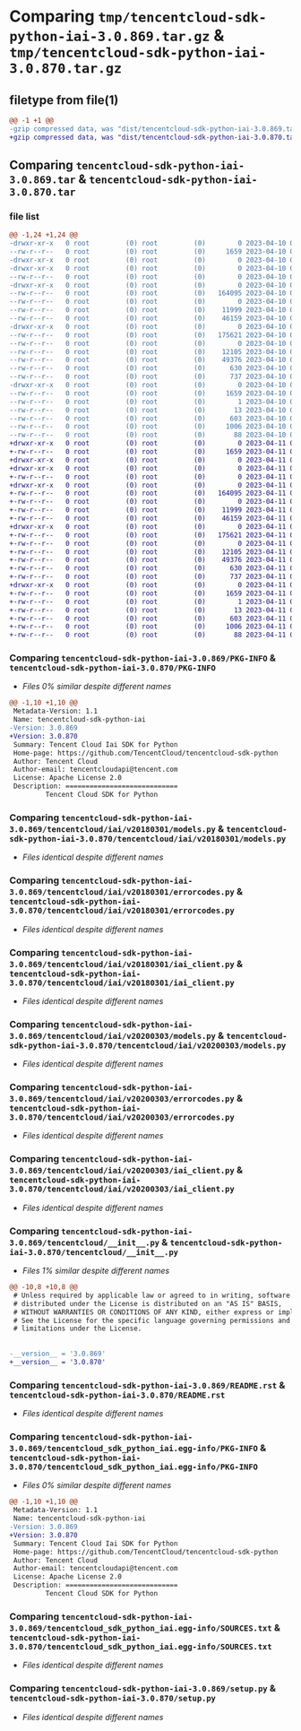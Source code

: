 # Comparing `tmp/tencentcloud-sdk-python-iai-3.0.869.tar.gz` & `tmp/tencentcloud-sdk-python-iai-3.0.870.tar.gz`

## filetype from file(1)

```diff
@@ -1 +1 @@
-gzip compressed data, was "dist/tencentcloud-sdk-python-iai-3.0.869.tar", last modified: Mon Apr 10 03:06:52 2023, max compression
+gzip compressed data, was "dist/tencentcloud-sdk-python-iai-3.0.870.tar", last modified: Tue Apr 11 03:40:12 2023, max compression
```

## Comparing `tencentcloud-sdk-python-iai-3.0.869.tar` & `tencentcloud-sdk-python-iai-3.0.870.tar`

### file list

```diff
@@ -1,24 +1,24 @@
-drwxr-xr-x   0 root         (0) root         (0)        0 2023-04-10 03:06:52.000000 tencentcloud-sdk-python-iai-3.0.869/
--rw-r--r--   0 root         (0) root         (0)     1659 2023-04-10 03:06:52.000000 tencentcloud-sdk-python-iai-3.0.869/PKG-INFO
-drwxr-xr-x   0 root         (0) root         (0)        0 2023-04-10 03:06:52.000000 tencentcloud-sdk-python-iai-3.0.869/tencentcloud/
-drwxr-xr-x   0 root         (0) root         (0)        0 2023-04-10 03:06:52.000000 tencentcloud-sdk-python-iai-3.0.869/tencentcloud/iai/
--rw-r--r--   0 root         (0) root         (0)        0 2023-04-10 03:06:52.000000 tencentcloud-sdk-python-iai-3.0.869/tencentcloud/iai/__init__.py
-drwxr-xr-x   0 root         (0) root         (0)        0 2023-04-10 03:06:52.000000 tencentcloud-sdk-python-iai-3.0.869/tencentcloud/iai/v20180301/
--rw-r--r--   0 root         (0) root         (0)   164095 2023-04-10 03:06:52.000000 tencentcloud-sdk-python-iai-3.0.869/tencentcloud/iai/v20180301/models.py
--rw-r--r--   0 root         (0) root         (0)        0 2023-04-10 03:06:52.000000 tencentcloud-sdk-python-iai-3.0.869/tencentcloud/iai/v20180301/__init__.py
--rw-r--r--   0 root         (0) root         (0)    11999 2023-04-10 03:06:52.000000 tencentcloud-sdk-python-iai-3.0.869/tencentcloud/iai/v20180301/errorcodes.py
--rw-r--r--   0 root         (0) root         (0)    46159 2023-04-10 03:06:52.000000 tencentcloud-sdk-python-iai-3.0.869/tencentcloud/iai/v20180301/iai_client.py
-drwxr-xr-x   0 root         (0) root         (0)        0 2023-04-10 03:06:52.000000 tencentcloud-sdk-python-iai-3.0.869/tencentcloud/iai/v20200303/
--rw-r--r--   0 root         (0) root         (0)   175621 2023-04-10 03:06:52.000000 tencentcloud-sdk-python-iai-3.0.869/tencentcloud/iai/v20200303/models.py
--rw-r--r--   0 root         (0) root         (0)        0 2023-04-10 03:06:52.000000 tencentcloud-sdk-python-iai-3.0.869/tencentcloud/iai/v20200303/__init__.py
--rw-r--r--   0 root         (0) root         (0)    12105 2023-04-10 03:06:52.000000 tencentcloud-sdk-python-iai-3.0.869/tencentcloud/iai/v20200303/errorcodes.py
--rw-r--r--   0 root         (0) root         (0)    49376 2023-04-10 03:06:52.000000 tencentcloud-sdk-python-iai-3.0.869/tencentcloud/iai/v20200303/iai_client.py
--rw-r--r--   0 root         (0) root         (0)      630 2023-04-10 03:06:52.000000 tencentcloud-sdk-python-iai-3.0.869/tencentcloud/__init__.py
--rw-r--r--   0 root         (0) root         (0)      737 2023-04-10 03:06:52.000000 tencentcloud-sdk-python-iai-3.0.869/README.rst
-drwxr-xr-x   0 root         (0) root         (0)        0 2023-04-10 03:06:52.000000 tencentcloud-sdk-python-iai-3.0.869/tencentcloud_sdk_python_iai.egg-info/
--rw-r--r--   0 root         (0) root         (0)     1659 2023-04-10 03:06:52.000000 tencentcloud-sdk-python-iai-3.0.869/tencentcloud_sdk_python_iai.egg-info/PKG-INFO
--rw-r--r--   0 root         (0) root         (0)        1 2023-04-10 03:06:52.000000 tencentcloud-sdk-python-iai-3.0.869/tencentcloud_sdk_python_iai.egg-info/dependency_links.txt
--rw-r--r--   0 root         (0) root         (0)       13 2023-04-10 03:06:52.000000 tencentcloud-sdk-python-iai-3.0.869/tencentcloud_sdk_python_iai.egg-info/top_level.txt
--rw-r--r--   0 root         (0) root         (0)      603 2023-04-10 03:06:52.000000 tencentcloud-sdk-python-iai-3.0.869/tencentcloud_sdk_python_iai.egg-info/SOURCES.txt
--rw-r--r--   0 root         (0) root         (0)     1006 2023-04-10 03:06:52.000000 tencentcloud-sdk-python-iai-3.0.869/setup.py
--rw-r--r--   0 root         (0) root         (0)       88 2023-04-10 03:06:52.000000 tencentcloud-sdk-python-iai-3.0.869/setup.cfg
+drwxr-xr-x   0 root         (0) root         (0)        0 2023-04-11 03:40:12.000000 tencentcloud-sdk-python-iai-3.0.870/
+-rw-r--r--   0 root         (0) root         (0)     1659 2023-04-11 03:40:12.000000 tencentcloud-sdk-python-iai-3.0.870/PKG-INFO
+drwxr-xr-x   0 root         (0) root         (0)        0 2023-04-11 03:40:12.000000 tencentcloud-sdk-python-iai-3.0.870/tencentcloud/
+drwxr-xr-x   0 root         (0) root         (0)        0 2023-04-11 03:40:12.000000 tencentcloud-sdk-python-iai-3.0.870/tencentcloud/iai/
+-rw-r--r--   0 root         (0) root         (0)        0 2023-04-11 03:40:12.000000 tencentcloud-sdk-python-iai-3.0.870/tencentcloud/iai/__init__.py
+drwxr-xr-x   0 root         (0) root         (0)        0 2023-04-11 03:40:12.000000 tencentcloud-sdk-python-iai-3.0.870/tencentcloud/iai/v20180301/
+-rw-r--r--   0 root         (0) root         (0)   164095 2023-04-11 03:40:12.000000 tencentcloud-sdk-python-iai-3.0.870/tencentcloud/iai/v20180301/models.py
+-rw-r--r--   0 root         (0) root         (0)        0 2023-04-11 03:40:12.000000 tencentcloud-sdk-python-iai-3.0.870/tencentcloud/iai/v20180301/__init__.py
+-rw-r--r--   0 root         (0) root         (0)    11999 2023-04-11 03:40:12.000000 tencentcloud-sdk-python-iai-3.0.870/tencentcloud/iai/v20180301/errorcodes.py
+-rw-r--r--   0 root         (0) root         (0)    46159 2023-04-11 03:40:12.000000 tencentcloud-sdk-python-iai-3.0.870/tencentcloud/iai/v20180301/iai_client.py
+drwxr-xr-x   0 root         (0) root         (0)        0 2023-04-11 03:40:12.000000 tencentcloud-sdk-python-iai-3.0.870/tencentcloud/iai/v20200303/
+-rw-r--r--   0 root         (0) root         (0)   175621 2023-04-11 03:40:12.000000 tencentcloud-sdk-python-iai-3.0.870/tencentcloud/iai/v20200303/models.py
+-rw-r--r--   0 root         (0) root         (0)        0 2023-04-11 03:40:12.000000 tencentcloud-sdk-python-iai-3.0.870/tencentcloud/iai/v20200303/__init__.py
+-rw-r--r--   0 root         (0) root         (0)    12105 2023-04-11 03:40:12.000000 tencentcloud-sdk-python-iai-3.0.870/tencentcloud/iai/v20200303/errorcodes.py
+-rw-r--r--   0 root         (0) root         (0)    49376 2023-04-11 03:40:12.000000 tencentcloud-sdk-python-iai-3.0.870/tencentcloud/iai/v20200303/iai_client.py
+-rw-r--r--   0 root         (0) root         (0)      630 2023-04-11 03:40:12.000000 tencentcloud-sdk-python-iai-3.0.870/tencentcloud/__init__.py
+-rw-r--r--   0 root         (0) root         (0)      737 2023-04-11 03:40:12.000000 tencentcloud-sdk-python-iai-3.0.870/README.rst
+drwxr-xr-x   0 root         (0) root         (0)        0 2023-04-11 03:40:12.000000 tencentcloud-sdk-python-iai-3.0.870/tencentcloud_sdk_python_iai.egg-info/
+-rw-r--r--   0 root         (0) root         (0)     1659 2023-04-11 03:40:12.000000 tencentcloud-sdk-python-iai-3.0.870/tencentcloud_sdk_python_iai.egg-info/PKG-INFO
+-rw-r--r--   0 root         (0) root         (0)        1 2023-04-11 03:40:12.000000 tencentcloud-sdk-python-iai-3.0.870/tencentcloud_sdk_python_iai.egg-info/dependency_links.txt
+-rw-r--r--   0 root         (0) root         (0)       13 2023-04-11 03:40:12.000000 tencentcloud-sdk-python-iai-3.0.870/tencentcloud_sdk_python_iai.egg-info/top_level.txt
+-rw-r--r--   0 root         (0) root         (0)      603 2023-04-11 03:40:12.000000 tencentcloud-sdk-python-iai-3.0.870/tencentcloud_sdk_python_iai.egg-info/SOURCES.txt
+-rw-r--r--   0 root         (0) root         (0)     1006 2023-04-11 03:40:12.000000 tencentcloud-sdk-python-iai-3.0.870/setup.py
+-rw-r--r--   0 root         (0) root         (0)       88 2023-04-11 03:40:12.000000 tencentcloud-sdk-python-iai-3.0.870/setup.cfg
```

### Comparing `tencentcloud-sdk-python-iai-3.0.869/PKG-INFO` & `tencentcloud-sdk-python-iai-3.0.870/PKG-INFO`

 * *Files 0% similar despite different names*

```diff
@@ -1,10 +1,10 @@
 Metadata-Version: 1.1
 Name: tencentcloud-sdk-python-iai
-Version: 3.0.869
+Version: 3.0.870
 Summary: Tencent Cloud Iai SDK for Python
 Home-page: https://github.com/TencentCloud/tencentcloud-sdk-python
 Author: Tencent Cloud
 Author-email: tencentcloudapi@tencent.com
 License: Apache License 2.0
 Description: ============================
         Tencent Cloud SDK for Python
```

### Comparing `tencentcloud-sdk-python-iai-3.0.869/tencentcloud/iai/v20180301/models.py` & `tencentcloud-sdk-python-iai-3.0.870/tencentcloud/iai/v20180301/models.py`

 * *Files identical despite different names*

### Comparing `tencentcloud-sdk-python-iai-3.0.869/tencentcloud/iai/v20180301/errorcodes.py` & `tencentcloud-sdk-python-iai-3.0.870/tencentcloud/iai/v20180301/errorcodes.py`

 * *Files identical despite different names*

### Comparing `tencentcloud-sdk-python-iai-3.0.869/tencentcloud/iai/v20180301/iai_client.py` & `tencentcloud-sdk-python-iai-3.0.870/tencentcloud/iai/v20180301/iai_client.py`

 * *Files identical despite different names*

### Comparing `tencentcloud-sdk-python-iai-3.0.869/tencentcloud/iai/v20200303/models.py` & `tencentcloud-sdk-python-iai-3.0.870/tencentcloud/iai/v20200303/models.py`

 * *Files identical despite different names*

### Comparing `tencentcloud-sdk-python-iai-3.0.869/tencentcloud/iai/v20200303/errorcodes.py` & `tencentcloud-sdk-python-iai-3.0.870/tencentcloud/iai/v20200303/errorcodes.py`

 * *Files identical despite different names*

### Comparing `tencentcloud-sdk-python-iai-3.0.869/tencentcloud/iai/v20200303/iai_client.py` & `tencentcloud-sdk-python-iai-3.0.870/tencentcloud/iai/v20200303/iai_client.py`

 * *Files identical despite different names*

### Comparing `tencentcloud-sdk-python-iai-3.0.869/tencentcloud/__init__.py` & `tencentcloud-sdk-python-iai-3.0.870/tencentcloud/__init__.py`

 * *Files 1% similar despite different names*

```diff
@@ -10,8 +10,8 @@
 # Unless required by applicable law or agreed to in writing, software
 # distributed under the License is distributed on an "AS IS" BASIS,
 # WITHOUT WARRANTIES OR CONDITIONS OF ANY KIND, either express or implied.
 # See the License for the specific language governing permissions and
 # limitations under the License.
 
 
-__version__ = '3.0.869'
+__version__ = '3.0.870'
```

### Comparing `tencentcloud-sdk-python-iai-3.0.869/README.rst` & `tencentcloud-sdk-python-iai-3.0.870/README.rst`

 * *Files identical despite different names*

### Comparing `tencentcloud-sdk-python-iai-3.0.869/tencentcloud_sdk_python_iai.egg-info/PKG-INFO` & `tencentcloud-sdk-python-iai-3.0.870/tencentcloud_sdk_python_iai.egg-info/PKG-INFO`

 * *Files 0% similar despite different names*

```diff
@@ -1,10 +1,10 @@
 Metadata-Version: 1.1
 Name: tencentcloud-sdk-python-iai
-Version: 3.0.869
+Version: 3.0.870
 Summary: Tencent Cloud Iai SDK for Python
 Home-page: https://github.com/TencentCloud/tencentcloud-sdk-python
 Author: Tencent Cloud
 Author-email: tencentcloudapi@tencent.com
 License: Apache License 2.0
 Description: ============================
         Tencent Cloud SDK for Python
```

### Comparing `tencentcloud-sdk-python-iai-3.0.869/tencentcloud_sdk_python_iai.egg-info/SOURCES.txt` & `tencentcloud-sdk-python-iai-3.0.870/tencentcloud_sdk_python_iai.egg-info/SOURCES.txt`

 * *Files identical despite different names*

### Comparing `tencentcloud-sdk-python-iai-3.0.869/setup.py` & `tencentcloud-sdk-python-iai-3.0.870/setup.py`

 * *Files identical despite different names*

